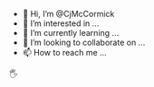 - 👋 Hi, I’m @CjMcCormick
- 👀 I’m interested in ...
- 🌱 I’m currently learning ...
- 💞️ I’m looking to collaborate on ...
- 📫 How to reach me ...

<!---
CjMcCormick/CjMcCormick is a ✨ special ✨ repository because its `README.md` (this file) appears on your GitHub profile.
You can click the Preview link to take a look at your changes.
--->
🖐
